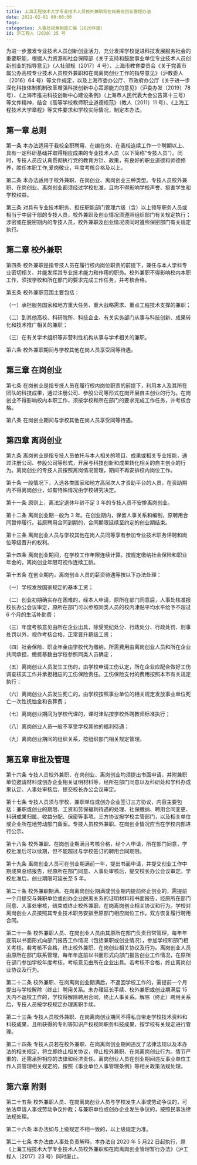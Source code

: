 ```yaml
---
title: 上海工程技术大学专业技术人员校外兼职和在岗离岗创业管理办法
date: 2021-02-01 00:00:00
tags: 
categories: 人事处规章制度汇编（2020年度）
id: 沪工程人〔2020〕25 号
---
```


为进一步激发专业技术人员创新创业活力，充分发挥学校促进科技发展服务社会的重要职能，根据人力资源和社会保障部《关于支持和鼓励事业单位专业技术人员创新创业的指导意见》（人社部规〔2017〕4 号）、上海市教育委员会《关于完善市属公办高校专业技术人员校外兼职和在岗离岗创业工作的指导意见》（沪教委人〔2016〕64 号）等文件规定，以及上海市委办公厅、市政府办公厅《关于进一步深化科技体制机制改革增强科技创新中心策源能力的意见》（沪委办发〔2019〕78 号）、《上海市推进科技创新中心建设条例》（上海市人民代表大会公告第十三号）等文件精神，结合《高等学校教师职业道德规范》（教人〔2011〕11 号）、《上海工程技术大学章程》等文件要求和学校实际情况，制定本办法。

## 第一章 总则

第一条 本办法适用于我校全职聘用、在编在岗、在我校连续工作一个聘期以上、具有一定科研基础并取得相应成果的专业技术人员（以下简称“专技人员”）。同时，专技人员应认真贯彻执行党的教育方针、政策，有良好的职业道德和师德修养，胜任本职工作,爱岗敬业，年度考核合格及以上。

第二条 本办法适用于校外兼职、在岗创业、离岗创业三种类型。专技人员校外兼职、在岗创业、离岗创业都须经过学校批准，且均不得影响学校声誉、损害学生和学校权益。

第三条 对具有专业技术职务、担任职能部门管理六级（含）以上领导职务人员或相当于中层干部的专技人员，校外兼职及创业情况须遵照组织部门有关规定执行；涉密或在脱密期内的专技人员，校外兼职及创业情况须同时遵照保密部门有关规定执行。

## 第二章 校外兼职

第四条 校外兼职是指专技人员在履行校内岗位职责的前提下，兼任与本人学科专业密切相关、并能发挥其专业技术能力和作用的职务。校外兼职不得影响校内本职工作，须按学校和所在部门的要求完成工作任务，并考核合格。

第五条 校外兼职范围主要包括：

（一）承担服务国家和地方重大任务、重大战略需求、重点工程技术支撑的兼职；

（二）到其他高校、科研院所、科技企业、有关实务部门从事与科技创新、成果转化和技术推广相关的兼职；

（三）在有关学术组织等非营利性机构从事与学术相关的兼职。

第六条 校外兼职期间与学校其他在岗人员享受同等待遇。

## 第三章 在岗创业

第七条 在岗创业是指专技人员在履行校内岗位职责的前提下，利用本人及其所在团队的科技成果，通过注册公司、参股公司等形式在岗开展自主创业的行为。在岗创业不得影响校内本职工作，须按学校和所在部门的要求完成工作任务，并考核合格。

第八条 在岗创业期间与学校其他在岗人员享受同等待遇。

## 第四章 离岗创业

第九条 离岗创业是指专技人员依托与本人相关的项目、成果或相关专业技能，通过注册公司、参股公司等形式，开展与科技创新和成果转化相关的自主创业的行为。离岗创业的专技人员按照离岗情况管理，期间不再安排校内岗位工作。

第十条 一般情况下，入选各类国家和地方高层次人才资助平台的人员，在资助期内不得离岗创业，如有特殊情况由学校研究决定。

第十一条 原则上，离法定退休年龄不足 3 年的专技人员不安排离岗创业。

第十二条 离岗创业期一般为 3 年。在创业期内，保留人事关系和编制，原聘用合同暂停履行。若原聘用合同到期的，合同期限延续至约定的创业期结束。

第十三条 离岗创业人员与学校其他在岗人员同等享有参加专业技术职务评聘和岗位等级晋升的权利。

第十四条 离岗创业期间，在学校工作年限连续计算。按规定缴纳社会保险和职业年金的，离岗创业年限可视作连续工龄。

第十五条 在创业期内，离岗创业人员的薪资待遇等按以下办法处理：

（一）学校发放国家规定的基本工资；

（二）创业初期确实存在困难的，经本人申请，原所在部门同意后，人事处核准报校长办公会议审定，原所在部门可以参照同类人员的校内津贴平均水平给予不超过 6 个月的生活补助费；

（三）年度考核意见由所在企业出具，除受党纪处分、行政处分、行政处罚、刑事处罚以外，视作考核合格，正常晋升薪级工资；

（四）社会保险、职业年金由学校代为缴纳，所需费用由离岗创业人员和所在企业共同承担，缴费基数由学校参照同类人员确定；

（五）离岗创业人员发生工伤的，由学校申请工伤认定，所在企业应配合做好工伤调查核实工作并承担相应的工伤保险责任。工伤保险支付的费用按照本市有关规定执行；

（六）离岗创业人员发生死亡的，由学校按照事业单位的相关规定发放事业单位死亡一次性抚恤金和丧葬费；

（七）离岗创业期间为学校代课的，课时津贴按学校外聘教师标准执行；

（八）离岗创业人员一般不享受学校其他的福利待遇；

（九）离岗创业期间的组织关系，按组织部门相关规定管理。

## 第五章 审批及管理

第十六条 专技人员校外兼职、在岗创业、离岗创业均须提出书面申请，并附兼职单位邀请材料或创办企业相关证明材料等，经所在部门同意以及科研处和学科办成果认定、人事处审核后，提交校长办公会议审定。

第十七条 专技人员须与学校、兼职单位或创办企业签订三方协议，内容主要包括：兼职或创业的期限、工资和劳保福利待遇的处理、社保缴纳、聘用合同变更、科研成果归属、收益分配、保密等事项。三方协议报学校主管部门，以及相关单位或企业所在地劳动部门备案。专技人员校外兼职、在岗创业情况应当在学校内部进行公示。

第十八条 校外兼职、在岗创业期满且考核合格，经个人申请，所在部门同意，学校批准后可以续期，但不能超过与学校签订的聘用合同期限。

第十九条 离岗创业人员可在创业期满前一年，提出书面申请，并提交创业工作中期成果总结报告，经原所在部门同意、人事处审核后，提交校长办公会议审定。学校批准后，创业期限可延长至 5 年。

第二十条 校外兼职期满、在岗离岗创业期满或创业期内提前终止创业的，需提前一个月提交与兼职单位或创办企业脱离关系的证明材料和书面报告，经原所在部门同意、人事处审核，结束或终止校外兼职、在岗离岗创业相关协议和行为。学校对离岗创业人员按照其专业技术职务安排至原部门相应岗位工作，双方恢复履行聘用合同。

第二十一条 校外兼职人员、在岗创业人员由其原所在部门负责日常管理，每年年底前以书面形式向部门报告工作情况（包括兼职或创业情况），参加学校和部门相关考核。若考核不合格，终止校外兼职、在岗创业相关协议及行为。离岗创业人员由原所在部门联系管理，每年年底前以书面形式向部门报告创业工作情况，在原所在部门参加学校年度考核，考核意见由所在企业出具。若考核不合格，终止离岗创业协议及行为。

第二十二条 校外兼职、在岗离岗创业期满后，不返回学校工作的，需提前一个月提出与学校解除（终止）聘用关系。未办理延长手续、校外兼职或创业期满后 15 天内不返校工作的，学校将解除聘用合同，终止人事关系。解除（终止）聘用关系后，专技人员按学校规定办理离职手续。

第二十三条 专技人员校外兼职、在岗离岗创业期间不得私自带走学校技术资料和科技成果，且所获得的专利等知识产权视同职务科技成果，按学校有关规定进行管理。

第二十四条 专技人员若在校外兼职、在岗离岗创业期间违反了法律法规以及本办法的相关规定，将立即终止相关协议，停止校外兼职、在岗离岗创业行为。情节严重的，还需承担相应的法律和经济责任。离岗创业人员在创业期间违反事业单位工作人员管理相关规定的，按照《事业单位人事管理条例》等相关政策法规处理。

## 第六章 附则

第二十五条 校外兼职人员、在岗离岗创业人员与学校发生人事或劳动争议的，可依法申请人事或劳动争议仲裁；与兼职单位或创办企业发生争议的，按照民事法律法规处理。

第二十六条 本办法如与上级规定不相一致的，以上级规定为准。

第二十七条 本办法由人事处负责解释。本办法自 2020 年 5 月22 日起执行，原《上海工程技术大学专业技术人员校外兼职和在岗离岗创业管理暂行办法》（沪工程人〔2017〕23 号）同时废止。
